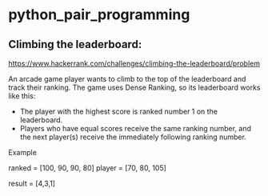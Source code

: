 # python_pair_programming

## Climbing the leaderboard:

<https://www.hackerrank.com/challenges/climbing-the-leaderboard/problem>

An arcade game player wants to climb to the top of the leaderboard and track their ranking. The game uses Dense Ranking, so its leaderboard works like this:

- The player with the highest score is ranked number 1 on the leaderboard.
- Players who have equal scores receive the same ranking number, and the next player(s) receive
  the immediately following ranking number.

Example

ranked = [100, 90, 90, 80]
player = [70, 80, 105]

result = [4,3,1]
